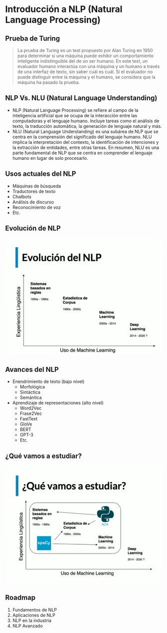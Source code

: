 # Introducción a NLP (Natural Language Processing) 

## Prueba de Turing

> La prueba de Turing es un test propuesto por Alan Turing en 1950 para determinar si una máquina puede exhibir un comportamiento inteligente indistinguible del de un ser humano. En este test, un evaluador humano interactúa con una máquina y un humano a través de una interfaz de texto, sin saber cuál es cuál. Si el evaluador no puede distinguir entre la máquina y el humano, se considera que la máquina ha pasado la prueba.

## NLP Vs. NLU (Natural Language Understanding)

- NLP (Natural Language Processing) se refiere al campo de la inteligencia artificial que se ocupa de la interacción entre las computadoras y el lenguaje humano. Incluye tareas como el análisis de texto, la traducción automática, la generación de lenguaje natural y más.
- NLU (Natural Language Understanding) es una subárea de NLP que se centra en la comprensión del significado del lenguaje humano. NLU implica la interpretación del contexto, la identificación de intenciones y la extracción de entidades, entre otras tareas. En resumen, NLU es una parte fundamental de NLP que se centra en comprender el lenguaje humano en lugar de solo procesarlo.

## Usos actuales del NLP

- Máquinas de búsqueda
- Traductores de texto
- Chatbots
- Análisis de discurso
- Reconocimiento de voz
- Etc.

## Evolución de NLP

![Evolución de NLP](Evo_NLP.png)

## Avances del NLP

- Enendrimiento de texto (bajo nivel)
  - Morfológica
  - Sintáctica
  - Semántica
- Aprendizaje de representaciones (alto nivel)
  - Word2Vec
  - Frase2Vec
  - FastText
  - GloVe
  - BERT
  - GPT-3
  - Etc.

## ¿Qué vamos a estudiar?

![Programa](Programa.png)

## Roadmap

1. Fundamentos de NLP
2. Aplicaciones de NLP
3. NLP en la industria
4. NLP Avanzado

